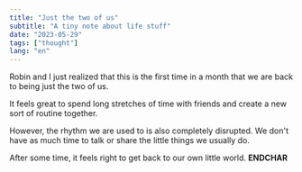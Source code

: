 ```yaml
---
title: "Just the two of us"
subtitle: "A tiny note about life stuff"
date: "2023-05-29"
tags: ["thought"]
lang: "en"
---
```


Robin and I just realized that this is the first time in a month that we are back to being just the two of us.

It feels great to spend long stretches of time with friends and create a new sort of routine together.

However, the rhythm we are used to is also completely disrupted. We don't have as much time to talk or share the little things we usually do.

After some time, it feels right to get back to our own little world. **ENDCHAR**
